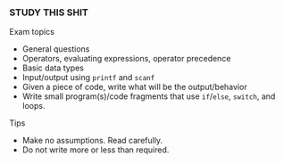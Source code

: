 ### STUDY THIS SHIT

Exam topics
 - General questions
 - Operators, evaluating expressions, operator precedence
 - Basic data types
 - Input/output using `printf` and `scanf`
 - Given a piece of code, write what will be the output/behavior
 - Write small program(s)/code fragments that use `if`/`else`, `switch`, and loops.

Tips
 - Make no assumptions. Read carefully.
 - Do not write more or less than required.
